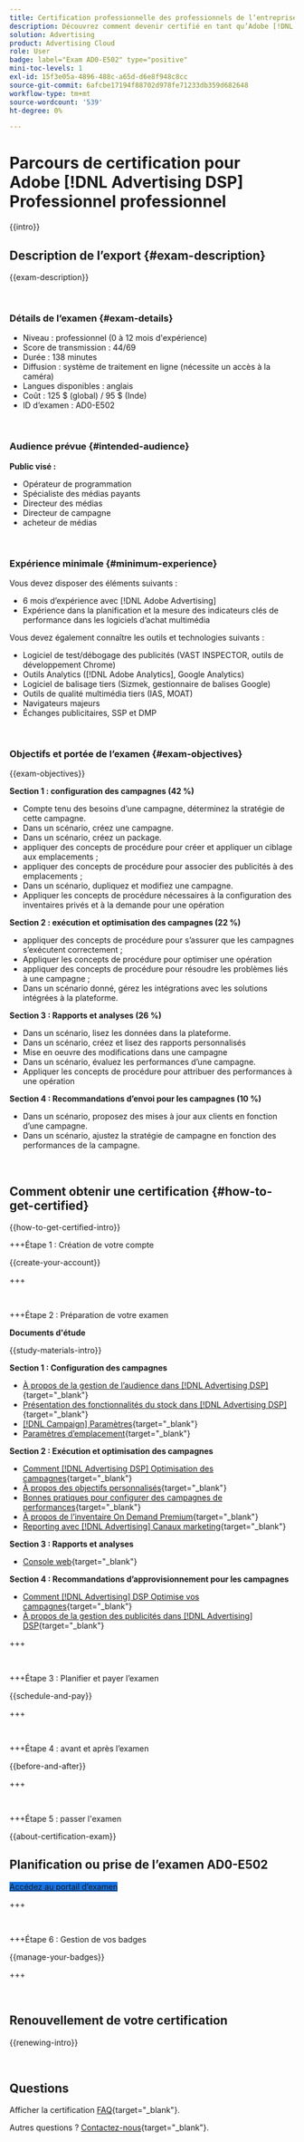 ```yaml
---
title: Certification professionnelle des professionnels de l’entreprise
description: Découvrez comment devenir certifié en tant qu’Adobe [!DNL Advertising DSP] Professionnel de l’entreprise.
solution: Advertising
product: Advertising Cloud
role: User
badge: label="Exam AD0-E502" type="positive"
mini-toc-levels: 1
exl-id: 15f3e05a-4896-488c-a65d-d6e8f948c8cc
source-git-commit: 6afcbe17194f88702d978fe71233db359d682648
workflow-type: tm+mt
source-wordcount: '539'
ht-degree: 0%

---
```


# Parcours de certification pour Adobe [!DNL Advertising DSP] Professionnel professionnel

{{intro}}

## Description de l’export {#exam-description}

{{exam-description}}

<br>

### Détails de l’examen {#exam-details}

* Niveau : professionnel (0 à 12 mois d&#39;expérience)
* Score de transmission : 44/69
* Durée : 138 minutes
* Diffusion : système de traitement en ligne (nécessite un accès à la caméra)
* Langues disponibles : anglais
* Coût : 125 $ (global) / 95 $ (Inde)
* ID d’examen : AD0-E502

<br>

### Audience prévue {#intended-audience}

**Public visé :**

* Opérateur de programmation
* Spécialiste des médias payants
* Directeur des médias
* Directeur de campagne
* acheteur de médias

<br>

### Expérience minimale {#minimum-experience}

Vous devez disposer des éléments suivants :

* 6 mois d’expérience avec [!DNL Adobe Advertising]
* Expérience dans la planification et la mesure des indicateurs clés de performance dans les logiciels d’achat multimédia

Vous devez également connaître les outils et technologies suivants :

* Logiciel de test/débogage des publicités (VAST INSPECTOR, outils de développement Chrome)
* Outils Analytics ([!DNL Adobe Analytics], Google Analytics)
* Logiciel de balisage tiers (Sizmek, gestionnaire de balises Google)
* Outils de qualité multimédia tiers (IAS, MOAT)
* Navigateurs majeurs
* Échanges publicitaires, SSP et DMP

<br>

### Objectifs et portée de l’examen {#exam-objectives}

{{exam-objectives}}

**Section 1 : configuration des campagnes (42 %)**

* Compte tenu des besoins d’une campagne, déterminez la stratégie de cette campagne.
* Dans un scénario, créez une campagne.
* Dans un scénario, créez un package.
* appliquer des concepts de procédure pour créer et appliquer un ciblage aux emplacements ;
* appliquer des concepts de procédure pour associer des publicités à des emplacements ;
* Dans un scénario, dupliquez et modifiez une campagne.
* Appliquer les concepts de procédure nécessaires à la configuration des inventaires privés et à la demande pour une opération

**Section 2 : exécution et optimisation des campagnes (22 %)**

* appliquer des concepts de procédure pour s’assurer que les campagnes s’exécutent correctement ;
* Appliquer les concepts de procédure pour optimiser une opération
* appliquer des concepts de procédure pour résoudre les problèmes liés à une campagne ;
* Dans un scénario donné, gérez les intégrations avec les solutions intégrées à la plateforme.

**Section 3 : Rapports et analyses (26 %)**

* Dans un scénario, lisez les données dans la plateforme.
* Dans un scénario, créez et lisez des rapports personnalisés
* Mise en oeuvre des modifications dans une campagne
* Dans un scénario, évaluez les performances d’une campagne.
* Appliquer les concepts de procédure pour attribuer des performances à une opération

**Section 4 : Recommandations d’envoi pour les campagnes (10 %)**

* Dans un scénario, proposez des mises à jour aux clients en fonction d’une campagne.
* Dans un scénario, ajustez la stratégie de campagne en fonction des performances de la campagne.

<br>

## Comment obtenir une certification {#how-to-get-certified}

{{how-to-get-certified-intro}}

+++Étape 1 : Création de votre compte

{{create-your-account}}

+++

<br>

+++Étape 2 : Préparation de votre examen

**Documents d&#39;étude**

{{study-materials-intro}}

**Section 1 : Configuration des campagnes**

* [À propos de la gestion de l’audience dans [!DNL Advertising DSP]](https://experienceleague.adobe.com/docs/advertising/dsp/audiences/audience-about.html){target="_blank"}
* [Présentation des fonctionnalités du stock dans [!DNL Advertising DSP]](https://experienceleague.adobe.com/docs/advertising/dsp/inventory/inventory-overview.html){target="_blank"}
* [[!DNL Campaign] Paramètres](https://experienceleague.adobe.com/docs/advertising/dsp/campaign-management/campaigns/campaign-settings.html){target="_blank"}
* [Paramètres d’emplacement](https://experienceleague.adobe.com/docs/advertising/dsp/campaign-management/placements/placement-settings.html){target="_blank"}

**Section 2 : Exécution et optimisation des campagnes**

* [Comment [!DNL Advertising DSP] Optimisation des campagnes](https://experienceleague.adobe.com/docs/advertising/dsp/optimization/optimization-how-dsp-optimizes-campaigns.html){target="_blank"}
* [À propos des objectifs personnalisés](https://experienceleague.adobe.com/docs/advertising/dsp/optimization/custom-goals/custom-goal-about.html){target="_blank"}
* [Bonnes pratiques pour configurer des campagnes de performances](https://experienceleague.adobe.com/docs/advertising/dsp/optimization/campaign-best-practices-performance.html){target="_blank"}
* [À propos de l’inventaire On Demand Premium](https://experienceleague.adobe.com/docs/advertising/dsp/inventory/on-demand/on-demand-inventory-about.html){target="_blank"}
* [Reporting avec [!DNL Advertising] Canaux marketing](https://experienceleague.adobe.com/docs/analytics-learn/tutorials/integrations/ad-cloud/reporting-with-advertising-cloud-marketing-channels.html){target="_blank"}

**Section 3 : Rapports et analyses**

* [Console web](https://experienceleague.adobe.com/docs/experience-manager-65/deploying/configuring/web-console.html){target="_blank"}

**Section 4 : Recommandations d’approvisionnement pour les campagnes**

* [Comment [!DNL Advertising] DSP Optimise vos campagnes](https://experienceleague.adobe.com/docs/advertising/dsp/optimization/optimization-how-dsp-optimizes-campaigns.html){target="_blank"}
* [À propos de la gestion des publicités dans [!DNL Advertising] DSP](https://experienceleague.adobe.com/docs/advertising/dsp/campaign-management/ads/ad-about.html){target="_blank"}

+++

<br>

+++Étape 3 : Planifier et payer l’examen

{{schedule-and-pay}}

+++

<br>

+++Étape 4 : avant et après l’examen

{{before-and-after}}

+++

<br>

+++Étape 5 : passer l&#39;examen

{{about-certification-exam}}

## Planification ou prise de l’examen AD0-E502

<a href="https://www.certmetrics.com/adobe/candidate/examity_sso.aspx?eid=AD0-E502" target="_blank" class="spectrum-Button spectrum-Button--fill spectrum-Button--accent spectrum-Button--sizeM is-margin-bottom-big-big at-element-click-tracking" style="background-color:#1473E6">

<span class="spectrum-Button-label has-no-wrap">
   Accédez au portail d’examen
</span>
</a>

+++

<br>

+++Étape 6 : Gestion de vos badges

{{manage-your-badges}}

+++

<br>

## Renouvellement de votre certification

{{renewing-intro}}

<br>

## Questions

Afficher la certification [FAQ](https://experienceleague.adobe.com/docs/certification/certification/faq.html){target="_blank"}.

Autres questions ? [Contactez-nous](mailto:certif@adobe.com){target="_blank"}.